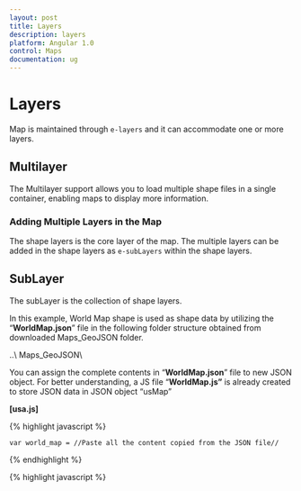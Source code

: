 ```yaml
---
layout: post
title: Layers
description: layers
platform: Angular 1.0
control: Maps
documentation: ug
---
```


# Layers

Map is maintained through `e-layers` and it can accommodate one or more layers.

## Multilayer

The Multilayer support allows you to load multiple shape files in a single container, enabling maps to display more information.

### Adding Multiple Layers in the Map

The shape layers is the core layer of the map. The multiple layers can be added in the shape layers as `e-subLayers` within the shape layers.

## SubLayer

The subLayer is the collection of shape layers. 

In this example, World Map shape is used as shape data by utilizing the “**WorldMap.json**” file in the following folder structure obtained from downloaded Maps_GeoJSON folder.

..\ Maps_GeoJSON\

You can assign the complete contents in “**WorldMap.json**” file to new JSON object. For better understanding, a JS file “**WorldMap.js”** is already created to store JSON data in JSON object “usMap”

**[usa.js]**

{% highlight javascript %}

    var world_map = //Paste all the content copied from the JSON file// 

{% endhighlight %}

{% highlight javascript %}

<html xmlns="http://www.w3.org/1999/xhtml" lang="en" ng-app="MapsApp">
    <head>
        <title>Essential Studio for AngularJS: Maps</title>
        <!--CSS and Script file References -->
    </head>
    <body ng-controller="MapsCtrl">
      <div id="mapContainer" style="width: 900px; height: 600px;" ej-map>
        <e-layers>
            <e-layer e-shapedata=world_map  e-shapesettings-fill="#9CBF4E"  
            e-shapesettings-strokethickness="0.5" e-shapesettings-stroke="white">
              <e-sublayers>
              <e-sublayer e-shapedata=usMap  e-shapesettings-fill="orange"  
              e-shapesettings-strokethickness="0.5" e-shapesettings-stroke="white">
              </e-sublayers>
               </e-layer>
        </e-layers>
    </div>
    <script>
        angular.module('MapsApp', ['ejangular'])
        .controller('MapsCtrl', function ($scope) {
                
                        });
    </script>
    </body>
</html>  

{% endhighlight %}


![](/js/Maps/Layers_images/Layers_img1.png)

